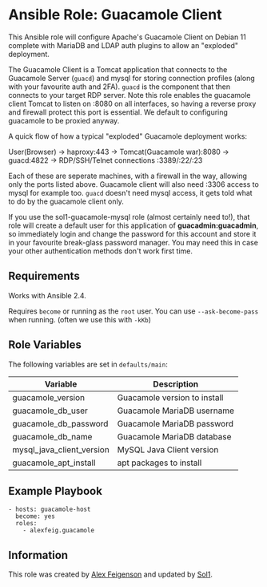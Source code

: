 Ansible Role: Guacamole Client
=========

This Ansible role will configure Apache's Guacamole Client on Debian 11 complete with MariaDB and LDAP auth plugins to allow an "exploded" deployment.

The Guacamole Client is a Tomcat application that connects to the Guacamole Server (`guacd`) and mysql for storing connection profiles (along with your favourite auth and 2FA). `guacd` is the component that then connects to your target RDP server. Note this role enables the guacamole client Tomcat to listen on :8080 on all interfaces, so having a reverse proxy and firewall protect this port is essential. We default to configuring guacamole to be proxied anyway.

A quick flow of how a typical "exploded" Guacamole deployment works:

User(Browser) -> haproxy:443 -> Tomcat(Guacamole war):8080 -> guacd:4822 -> RDP/SSH/Telnet connections :3389/:22/:23

Each of these are seperate machines, with a firewall in the way, allowing only the ports listed above. Guacamole client will also need :3306 access to mysql for example too. `guacd` doesn't need mysql access, it gets told what to do by the guacamole client only.

If you use the sol1-guacamole-mysql role (almost certainly need to!), that role will create a default user for this application of **guacadmin:guacadmin**, so immediately login and change the password for this account and store it in your favourite break-glass password manager. You may need this in case your other authentication methods don't work first time.

Requirements
------------

Works with Ansible 2.4.

Requires `become` or running as the `root` user. You can use `--ask-become-pass` when running. (often we use this with `-kKb`)

Role Variables
--------------
The following variables are set in `defaults/main`:

| Variable                 | Description                  |
|--------------------------|------------------------------|
|guacamole_version         | Guacamole version to install |
|guacamole_db_user         | Guacamole MariaDB username   |
|guacamole_db_password     | Guacamole MariaDB password   |
|guacamole_db_name         | Guacamole MariaDB database   |
|mysql_java_client_version | MySQL Java Client version    |
|guacamole_apt_install     | apt packages to install      |

Example Playbook
----------------

```
- hosts: guacamole-host
  become: yes
  roles:
    - alexfeig.guacamole
```

 Information
------------------

This role was created by [Alex Feigenson](https://github.com/alexfeig) and updated by [Sol1](https://sol1.com.au).

